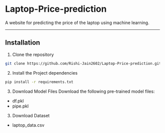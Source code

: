 # Laptop-Price-prediction
A website for predicting the price of the laptop using machine learning.

***
## Installation
1. Clone the repository
```bash
git clone https://github.com/Rishi-Jain2602/Laptop-Price-prediction.git
```
2. Install the Project dependencies
```bash
pip install -r requirements.txt
```
3. Download Model Files
Download the following pre-trained model files:
- df.pkl
- pipe.pkl
3. Download Dataset
- laptop_data.csv
